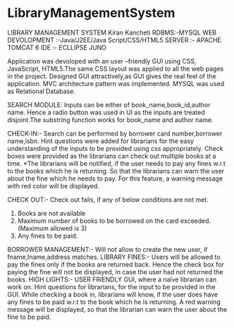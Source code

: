 # LibraryManagementSystem

LIBRARY MANAGEMENT SYSTEM 
Kiran Kancheti
RDBMS:-MYSQL
WEB DEVOLOPMENT :-Java/J2EE/Java Script/CSS/HTML5
SERVER :- APACHE TOMCAT 6
IDE :- ECLLIPSE JUNO

Application was devoloped with an user –friendly GUI using CSS,
JavaScript, HTML5.The same CSS layout was applied to all the web pages in the project.
Designed GUI attractively,as GUI gives the real feel of the application.
MVC architecture pattern was implemented.
MYSQL was used as Relational Database.

SEARCH MODULE:
Inputs can be either of book_name,book_id,author name. Hence a radio button was used in UI as the
inputs are treated disjoint.The substring function works for book_name and author name.

CHECK-IN:-
Search can be performed by borrower card number,borrower name,isbn. Hint questions were added for
librarians for the easy understanding of the inputs to be provided using css appropriately.
Check boxes were provided as the
librarians can check out multiple books at a time.
*The librarians will be notified, if the user needs to pay any fines w.r.t to the books which he is
returning. So that the librarians can warn the user about the fine which he needs to pay. For this
feature, a warning message with red color will be displayed.

CHECK OUT:-
Check out fails, if any of below conditions are not met.
1) Books are not available
2) Maximum number of books to be borrowed on the card exceeded.(Maximum allowed is 3)
3) Any fines to be paid. 

BORROWER MANAGEMENT:-
Will not allow to create the new user, if fname,lname,address matches.
LIBRARY FINES:-
Users will be allowed to pay the fines only if the books are returned back. Hence the check box for
paying the fine will not be displayed, in case the user had not returned the books.
HIGH LIGHTS:-
USER FRIENDLY GUI, where a naïve librarian can work on.
Hint questions for librarians, for the input to be provided in the GUI.
While checking a book in, librarians will know, if the user does have any fines to be paid w.r.t to the
book which he is returning. A red warning message will be displayed, so that the librarian can warn
the user about the fine to be paid.
